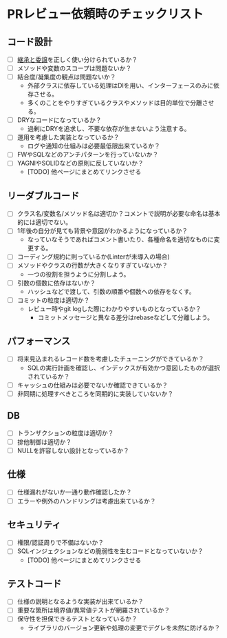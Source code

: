 # PRレビュー依頼時のチェックリスト
## コード設計
- [ ] [継承と委譲](https://github.com/rikoroku/docs/blob/main/contents/oop.md)を正しく使い分けられているか？
- [ ] メソッドや変数のスコープは問題ないか？
- [ ] 結合度/凝集度の観点は問題ないか？
  - 外部クラスに依存している処理はDIを用い、インターフェースのみに依存させる。
  - 多くのことをやりすぎているクラスやメソッドは目的単位で分離させる。
- [ ] DRYなコードになっているか？
  - 過剰にDRYを追求し、不要な依存が生まないよう注意する。
- [ ] 運用を考慮した実装となっているか？
  - ログや通知の仕組みは必要最低限出来ているか？
- [ ] FWやSQLなどのアンチパターンを行っていないか？
- [ ] YAGNIやSOLIDなどの原則に反していないか？
  - [TODO] 他ページにまとめてリンクさせる

## リーダブルコード
- [ ] クラス名/変数名/メソッド名は適切か？コメントで説明が必要な命名は基本的には適切でない。
- [ ] 1年後の自分が見ても背景や意図がわかるようになっているか？
  - なっていなそうであればコメント書いたり、各種命名を適切なものに変更する。
- [ ] コーディング規約に則っているか(Linterが未導入の場合)
- [ ] メソッドやクラスの行数が大きくなりすぎていないか？
  - 一つの役割を担うように分割しよう。
- [ ] 引数の個数に依存はないか？
  - ハッシュなどで渡して、引数の順番や個数への依存をなくす。
- [ ] コミットの粒度は適切か？
  - レビュー時やgit logした際にわかりやすいものとなっているか？
    - コミットメッセージと異なる差分はrebaseなどして分離しよう。

## パフォーマンス
- [ ] 将来見込まれるレコード数を考慮したチューニングができているか？
  - SQLの実行計画を確認し、インデックスが有効かつ意図したものが選択されているか？
- [ ] キャッシュの仕組みは必要でないか確認できているか？
- [ ] 非同期に処理すべきところを同期的に実装していないか？

## DB
- [ ] トランザクションの粒度は適切か？
- [ ] 排他制御は適切か？
- [ ] NULLを許容しない設計となっているか？

## 仕様
- [ ] 仕様漏れがないか一通り動作確認したか？
- [ ] エラーや例外のハンドリングは考慮出来ているか？

## セキュリティ
- [ ] 権限/認証周りで不備はないか？
- [ ] SQLインジェクションなどの脆弱性を生むコードとなっていないか？
  - [TODO] 他ページにまとめてリンクさせる

## テストコード
- [ ] 仕様の説明となるような実装が出来ているか？
- [ ] 重要な箇所は境界値/異常値テストが網羅されているか？
- [ ] 保守性を担保できるテストとなっているか？
  - ライブラリのバージョン更新や処理の変更でデグレを未然に防げるか？
